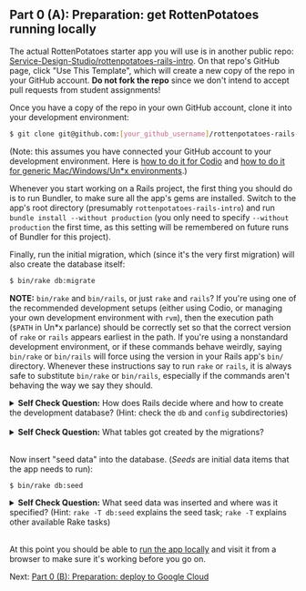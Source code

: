 ## Part 0 (A): Preparation: get RottenPotatoes running locally


 The actual RottenPotatoes starter app you will use is in another
 public repo:
 [Service-Design-Studio/rottenpotatoes-rails-intro](https://github.com/Service-Design-Studio/rottenpotatoes-rails-intro).
 On that repo's GitHub page, click "Use This Template", which will
 create a new copy of the repo in your GitHub account.  **Do not fork
 the repo** since we don't intend to accept pull requests from student assignments!

Once you have a copy of the repo in your own GitHub account, clone it
into your development environment:

 ```sh
 $ git clone git@github.com:[your_github_username]/rottenpotatoes-rails-intro.git
 ```

(Note: this assumes you have connected your GitHub account to your
development environment.  Here is  [how to do it for
Codio](https://docs.codio.com/dashboard/account/#adding-your-public-key-to-github-or-bitbucket) 
and [how to do it for generic Mac/Windows/Un*x environments](https://docs.github.com/en/free-pro-team@latest/github/authenticating-to-github/adding-a-new-ssh-key-to-your-github-account).)

Whenever you start working on a Rails project, the first thing you should do is to run Bundler, to make sure all the app's gems are installed.  Switch to the app's root directory (presumably `rottenpotatoes-rails-intro`) and run `bundle install --without production` (you only need to specify `--without production` the first time, as this setting will be remembered on future runs of Bundler for this project).

Finally, run the initial migration, which (since it's the very first
migration) will also create the database itself:

```sh
$ bin/rake db:migrate
```

**NOTE:** `bin/rake` and `bin/rails`, or just `rake` and `rails`?
If you're using one of the recommended development setups (either
using Codio, or managing your own development environment with `rvm`),
then the execution path (`$PATH` in Un*x parlance) should be correctly
set so that the correct version of `rake` or `rails` appears earliest
in the path.  If you're using a nonstandard development environment,
or if these commands behave weirdly, saying `bin/rake` or `bin/rails`
will force using the version in your Rails app's `bin/` directory.
Whenever these instructions say to run `rake` or `rails`, it is always
safe to substitute `bin/rake` or `bin/rails`, especially if the
commands aren't behaving the way we say they should.


<details>
  <summary><strong>Self Check Question:</strong> How does Rails decide where and how to create the development database? (Hint: check the <code>db</code> and <code>config</code> subdirectories)</summary>
  <p><blockquote>The <code>rake db:migrate</code> command creates a local development database (following the specifications in <code>config/database.yml</code>) and runs the migrations in <code>db/migrate</code> to create the app's schema.  It also creates/updates the file <code>db/schema.rb</code> to reflect the latest database schema.  <strong>Note: it's important to keep this file under version control.</strong> </blockquote></p>
</details>
<br />

<details>
  <summary><strong>Self Check Question:</strong> What tables got created by the migrations?</summary>
  <p><blockquote>The <code>movies</code> table itself and the rails-internal <code>schema_migrations</code> table that records which migrations have been run.</blockquote></p>
</details>
<br />

Now insert "seed data" into the database. (_Seeds_ are initial data items that the app needs to run):

```sh
$ bin/rake db:seed
```

<details>
  <summary><strong>Self Check Question:</strong> What seed data was inserted and where was it specified? (Hint: <code>rake -T db:seed</code> explains the seed task; <code>rake -T</code> explains other available Rake tasks)</summary>
  <p><blockquote>A set of movie data which is specified in <code>db/seeds.rb</code></blockquote></p>
</details>
<br />

At this point you should be able to [run the app locally](https://github.com/Service-Design-Studio/hw-hello-rails/blob/master/Codio.md) and visit
it from a browser to make sure it's working before you go on.


Next: [Part 0 (B): Preparation: deploy to Google Cloud](part_0_B.md)
